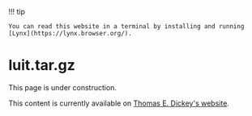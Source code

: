 !!! tip

    You can read this website in a terminal by installing and running [Lynx](https://lynx.browser.org/).

# luit.tar.gz

This page is under construction.

This content is currently available on [Thomas E. Dickey's website](https://invisible-island.net/datafiles/release/luit.tar.gz).
